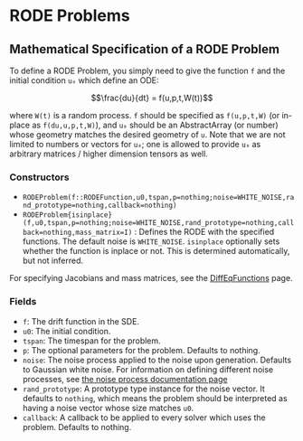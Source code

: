# RODE Problems

## Mathematical Specification of a RODE Problem

To define a RODE Problem, you simply need to give the function ``f`` and the initial
condition ``u₀`` which define an ODE:

```math
\frac{du}{dt} = f(u,p,t,W(t))
```

where `W(t)` is a random process. `f` should be specified as `f(u,p,t,W)`
(or in-place as `f(du,u,p,t,W)`), and `u₀` should be an AbstractArray (or number)
whose geometry matches the desired geometry of `u`. Note that we are not limited
to numbers or vectors for `u₀`; one is allowed to provide `u₀` as arbitrary matrices
/ higher dimension tensors as well.

### Constructors

- `RODEProblem(f::RODEFunction,u0,tspan,p=nothing;noise=WHITE_NOISE,rand_prototype=nothing,callback=nothing)`
- `RODEProblem{isinplace}(f,u0,tspan,p=nothing;noise=WHITE_NOISE,rand_prototype=nothing,callback=nothing,mass_matrix=I)` :
  Defines the RODE with the specified functions. The default noise is `WHITE_NOISE`.
  `isinplace` optionally sets whether the function is inplace or not. This is
  determined automatically, but not inferred.

For specifying Jacobians and mass matrices, see the
[DiffEqFunctions](http://docs.juliadiffeq.org/latest/features/performance_overloads.html)
page.

### Fields

* `f`: The drift function in the SDE.
* `u0`: The initial condition.
* `tspan`: The timespan for the problem.
* `p`: The optional parameters for the problem. Defaults to nothing.
* `noise`: The noise process applied to the noise upon generation. Defaults to
  Gaussian white noise. For information on defining different noise processes,
  see [the noise process documentation page](../../features/noise_process.html)
* `rand_prototype`: A prototype type instance for the noise vector. It defaults
  to `nothing`, which means the problem should be interpreted as having a noise
  vector whose size matches `u0`.
* `callback`: A callback to be applied to every solver which uses the problem.
  Defaults to nothing.
